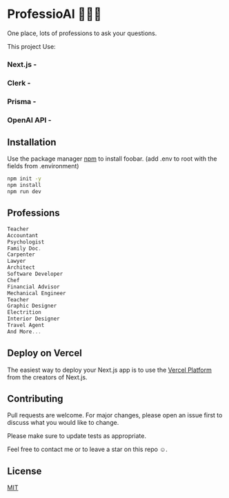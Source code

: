# ProfessioAI 👷🏼🚧

One place, lots of professions to ask your questions.

This project Use: 
### Next.js - 
### Clerk - 
### Prisma - 
### OpenAI API - 
 
## Installation

Use the package manager [npm](https://www.npmjs.com/) to install foobar. (add .env to root with the fields from .environment)

```bash
npm init -y
npm install
npm run dev
```

## Professions

```javascript
Teacher
Accountant
Psychologist
Family Doc.
Carpenter
Lawyer
Architect
Software Developer
Chef
Financial Advisor
Mechanical Engineer
Teacher 
Graphic Designer
Electrition 
Interior Designer
Travel Agent
And More...
```

## Deploy on Vercel

The easiest way to deploy your Next.js app is to use the [Vercel Platform](https://vercel.com/new?utm_medium=default-template&filter=next.js&utm_source=create-next-app&utm_campaign=create-next-app-readme) from the creators of Next.js.


## Contributing

Pull requests are welcome. For major changes, please open an issue first
to discuss what you would like to change.

Please make sure to update tests as appropriate.

Feel free to contact me or to leave a star on this repo ☺️.



## License

[MIT](https://choosealicense.com/licenses/mit/)